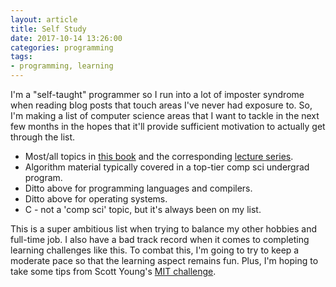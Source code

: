 ```yaml
---
layout: article
title: Self Study
date: 2017-10-14 13:26:00
categories: programming
tags:
- programming, learning
---
```


I'm a "self-taught" programmer so I run into a lot of imposter syndrome when reading blog posts that touch areas I've never had exposure to. So, I'm making a list of computer science areas that I want to tackle in the next few months in the hopes that it'll provide sufficient motivation to actually get through the list.

- Most/all topics in [this book](https://courses.csail.mit.edu/6.042/spring17/mcs.pdf) and the corresponding [lecture series](https://ocw.mit.edu/courses/electrical-engineering-and-computer-science/6-042j-mathematics-for-computer-science-fall-2010/).
- Algorithm material typically covered in a top-tier comp sci undergrad program.
- Ditto above for programming languages and compilers.
- Ditto above for operating systems.
- C - not a 'comp sci' topic, but it's always been on my list.

This is a super ambitious list when trying to balance my other hobbies and full-time job. I also have a bad track record when it comes to completing learning challenges like this. To combat this, I'm going to try to keep a moderate pace so that the learning aspect remains fun. Plus, I'm hoping to take some tips from Scott Young's [MIT challenge](https://www.scotthyoung.com/blog/myprojects/mit-challenge-2/).
